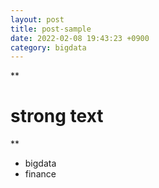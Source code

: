 ```yaml
---
layout: post
title: post-sample
date: 2022-02-08 19:43:23 +0900
category: bigdata
---
```


**

# strong text

**

 - bigdata
 - finance


